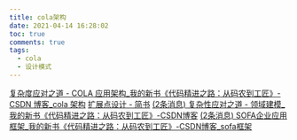 ```yaml
---
title: cola架构
date: 2021-04-14 16:28:02
toc: true
comments: true
tags:
  - cola
  - 设计模式
---
```


[复杂度应对之道 - COLA 应用架构\_我的新书《代码精进之路：从码农到工匠》-CSDN 博客\_cola 架构](https://blog.csdn.net/significantfrank/article/details/85785565)
[扩展点设计 - 简书](https://www.jianshu.com/p/a20e1793f6d9)
[(2条消息) 复杂性应对之道 - 领域建模_我的新书《代码精进之路：从码农到工匠》-CSDN博客](https://blog.csdn.net/significantfrank/article/details/79614915#comments_15943809)
[(2条消息) SOFA企业应用框架_我的新书《代码精进之路：从码农到工匠》-CSDN博客_sofa框架](https://blog.csdn.net/significantfrank/article/details/79286947)